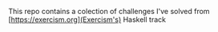 This repo contains a colection of challenges I've solved from [https://exercism.org](Exercism's) Haskell track


